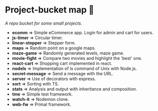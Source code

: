 # Project-bucket map 📍

*A repo bucket for some small projects.*

 - **ecomm** => Simple eCommerce app. Login for admin and cart for users. 
 - **js-timer** => Circular timer.
 - **linear-stepper** => Stepper form.
 - **maps** => Random point on a google maps.
 - **maze-game** => Randomly generated levels, maze game.
 - **movie-fight** => Compare two movies and highlight the 'best' one.
 - **react-cart** => Shopping cart implemented in react.
 - **nodels** => Implementation of ls command of Unix with Node.js.
 - **secret-message** => Send a message with the URL.
 - **server** => Use of decorators with express.
 - **sort** => Sorting with TS.
 - **stats** => Analysis and output with inheritance and composition.
 - **tme** => Simple test framework.
 - **watch-it** => Nodemon clone.
 - **web-fw** => Primal framework.
